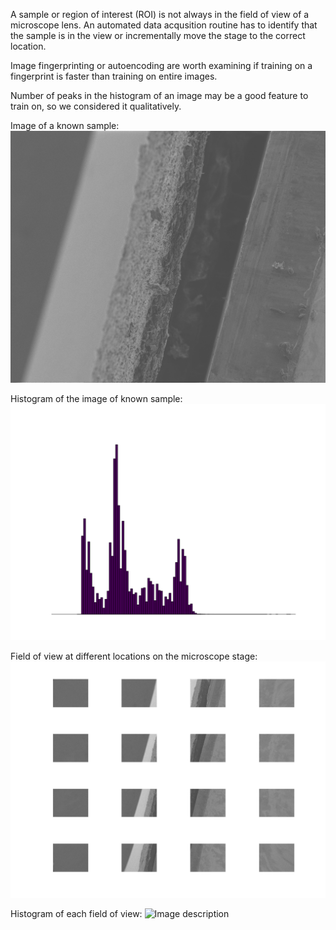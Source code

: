 A sample or region of interest (ROI) is not always in the field of view of a microscope lens.  An automated data acqusition routine has to identify that the sample is in the view or incrementally move the stage to the correct location.   

Image fingerprinting or autoencoding are worth examining if training on a fingerprint is faster than training on entire images.  

Number of peaks in the histogram of an image may be a good feature to train on, so we considered it qualitatively.  

Image of a known sample:
![Image description](SampleSearch/8.tif) 

Histogram of the image of known sample:
![Image description](SampleSearch/Histogram_of_Image8.tiff) 

Field of view at different locations on the microscope stage:
![Image description](SampleSearch/Division_of_Image9.gif) 

Histogram of each field of view:
![Image description](SampleSearch/Histogram_divisions_of_image_9.gif) 



